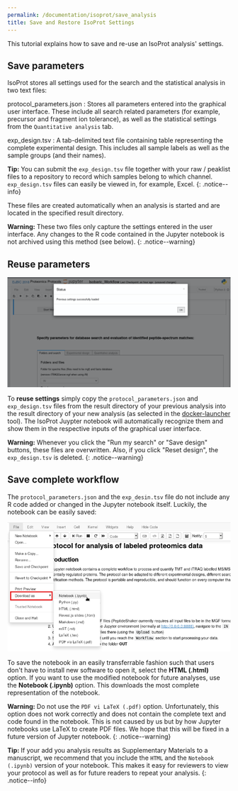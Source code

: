 ```yaml
---
permalink: /documentation/isoprot/save_analysis
title: Save and Restore IsoProt Settings
---
```


This tutorial explains how to save and re-use an IsoProt analysis' settings.

## Save parameters

IsoProt stores all settings used for the search and the statistical analysis in two text files:

protocol_parameters.json
: Stores all parameters entered into the graphical user interface. These include all search related parameters (for example, precursor and fragment ion tolerance), as well as the statistical settings from the `Quantitative analysis` tab.

exp_design.tsv
: A tab-delimited text file containing table representing the complete experimental design. This includes all sample labels as well as the sample groups (and their names).

**Tip:** You can submit the `exp_design.tsv` file together with your raw / peaklist files to a repository to record which samples belong to which channel. `exp_design.tsv` files can easily be viewed in, for example, Excel.
{: .notice--info}

These files are created automatically when an analysis is started and are located in the specified result directory.

**Warning:** These two files only capture the settings entered in the user interface. Any changes to the R code contained in the Jupyter notebook is not archived using this method (see below).
{: .notice--warning}

## Reuse parameters

![Loaded settings dialog](/assets/images/isoprot_settings_loaded.png)

To **reuse settings** simply copy the `protocol_parameters.json` and `exp_design.tsv` files from the result directory of your previous analysis into the result directory of your new analysis (as selected in the [docker-launcher](./documentation/docker_launcher) tool). The IsoProt Juypter notebook will automatically recognize them and show them in the respective inputs of the graphical user interface.

**Warning:** Whenever you click the "Run my search" or "Save design" buttons, these files are overwritten. Also, if you click "Reset design", the `exp_design.tsv` is deleted.
{: .notice--warning}

## Save complete workflow

The `protocol_parameters.json` and  the `exp_desin.tsv` file do not include any R code added or changed in the Jupyter notebook itself. Luckily, the notebook can be easily saved: 

![Save notebook dialog](/assets/images/isoprot_save_notebook.png)

To save the notebook in an easily transferrable fashion such that users don't have to install new software to open it, select the **HTML (.html)** option. If you want to use the modified notebook for future analyses, use the **Notebook (.ipynb)** option. This downloads the most complete representation of the notebook.

**Warning:** Do not use the `PDF vi LaTeX (.pdf)` option. Unfortunately, this option does not work correctly and does not contain the complete text and code found in the notebook. This is not caused by us but by how Jupyter notebooks use LaTeX to create PDF files. We hope that this will be fixed in a future version of Jupyter notebook.
{: .notice--warning}

**Tip:** If your add you analysis results as Supplementary Materials to a manuscript, we recommend that you include the `HTML` and the `Notebook (.ipynb)` version of your notebook. This makes it easy for reviewers to view your protocol as well as for future readers to repeat your analysis.
{: .notice--info}
